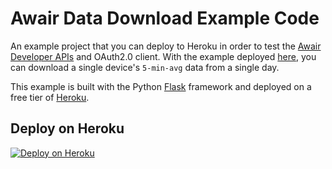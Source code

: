 # Awair Data Download Example Code

An example project that you can deploy to Heroku in order to test the [Awair Developer APIs](https://developer.getawair.com) and OAuth2.0 client. With the example deployed [here](https://awair-data-downloader.herokuapp.com), you can download a single device's `5-min-avg` data from a single day.

This example is built with the Python [Flask](https://flask.palletsprojects.com/en/1.1.x/) framework and deployed on a free tier of [Heroku](https://heroku.com).

## Deploy on Heroku

[![Deploy on Heroku](https://www.herokucdn.com/deploy/button.svg)](https://heroku.com/deploy?template=https://github.com/deanlyoung/awair-data-downloader)